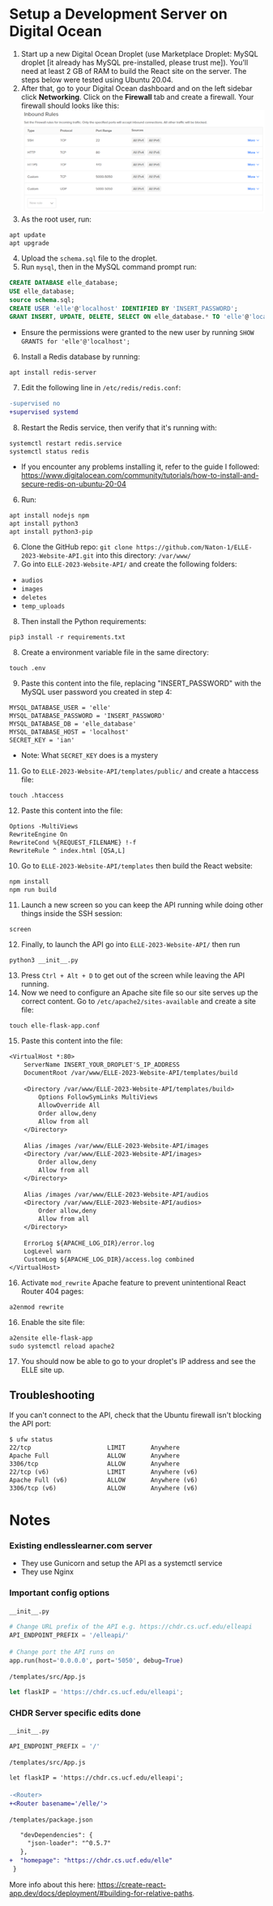 # Setup a Development Server on Digital Ocean
1. Start up a new Digital Ocean Droplet (use Marketplace Droplet: MySQL droplet [it already has MySQL pre-installed, please trust me]). You'll need at least 2 GB of RAM to build the React site on the server. The steps below were tested using Ubuntu 20.04.
2. After that, go to your Digital Ocean dashboard and on the left sidebar click **Networking**. Click on the **Firewall** tab and create a firewall. Your firewall should looks like this: ![](readme_images/Droplet_Firewall.png)
3. As the root user, run:
```
apt update
apt upgrade
```
4. Upload the `schema.sql` file to the droplet.
5. Run `mysql`, then in the MySQL command prompt run:
```sql
CREATE DATABASE elle_database;
USE elle_database;
source schema.sql;
CREATE USER 'elle'@'localhost' IDENTIFIED BY 'INSERT_PASSWORD';
GRANT INSERT, UPDATE, DELETE, SELECT ON elle_database.* TO 'elle'@'localhost';
```
  * Ensure the permissions were granted to the new user by running `SHOW GRANTS for 'elle'@'localhost';`
6. Install a Redis database by running:
```
apt install redis-server
```
7. Edit the following line in `/etc/redis/redis.conf`:
```diff
-supervised no
+supervised systemd
```
8. Restart the Redis service, then verify that it's running with:
```
systemctl restart redis.service
systemctl status redis
```
  * If you encounter any problems installing it, refer to the guide I followed: https://www.digitalocean.com/community/tutorials/how-to-install-and-secure-redis-on-ubuntu-20-04
6. Run:
```
apt install nodejs npm
apt install python3
apt install python3-pip
```
6. Clone the GitHub repo: `git clone https://github.com/Naton-1/ELLE-2023-Website-API.git` into this directory: `/var/www/`
7. Go into `ELLE-2023-Website-API/` and create the following folders:
* `audios`
* `images`
* `deletes`
* `temp_uploads`
8. Then install the Python requirements:
```
pip3 install -r requirements.txt
```
8. Create a environment variable file in the same directory:
```
touch .env
```
9. Paste this content into the file, replacing "INSERT_PASSWORD" with the MySQL user password you created in step 4:
```
MYSQL_DATABASE_USER = 'elle'
MYSQL_DATABASE_PASSWORD = 'INSERT_PASSWORD'
MYSQL_DATABASE_DB = 'elle_database'
MYSQL_DATABASE_HOST = 'localhost'
SECRET_KEY = 'ian'
```
  * Note: What `SECRET_KEY` does is a mystery
11. Go to `ELLE-2023-Website-API/templates/public/` and create a htaccess file:
```
touch .htaccess
```
12. Paste this content into the file:
```
Options -MultiViews
RewriteEngine On
RewriteCond %{REQUEST_FILENAME} !-f
RewriteRule ^ index.html [QSA,L]
```
10. Go to `ELLE-2023-Website-API/templates` then build the React website:
```
npm install
npm run build
```
11. Launch a new screen so you can keep the API running while doing other things inside the SSH session:
```
screen
```
12. Finally, to launch the API go into `ELLE-2023-Website-API/` then run
```
python3 __init__.py
```
13. Press `Ctrl + Alt + D` to get out of the screen while leaving the API running.
14. Now we need to configure an Apache site file so our site serves up the correct content. Go to `/etc/apache2/sites-available` and create a site file:
```
touch elle-flask-app.conf
```
15. Paste this content into the file:
```
<VirtualHost *:80>
    ServerName INSERT_YOUR_DROPLET'S_IP_ADDRESS
    DocumentRoot /var/www/ELLE-2023-Website-API/templates/build

    <Directory /var/www/ELLE-2023-Website-API/templates/build>
        Options FollowSymLinks MultiViews
        AllowOverride All
        Order allow,deny
        Allow from all
    </Directory>
    
    Alias /images /var/www/ELLE-2023-Website-API/images
    <Directory /var/www/ELLE-2023-Website-API/images>
        Order allow,deny
        Allow from all
    </Directory>
    
    Alias /images /var/www/ELLE-2023-Website-API/audios
    <Directory /var/www/ELLE-2023-Website-API/audios>
        Order allow,deny
        Allow from all
    </Directory>

    ErrorLog ${APACHE_LOG_DIR}/error.log
    LogLevel warn
    CustomLog ${APACHE_LOG_DIR}/access.log combined
</VirtualHost>
```
16. Activate `mod_rewrite` Apache feature to prevent unintentional React Router 404 pages:
```
a2enmod rewrite
```
16. Enable the site file:
```
a2ensite elle-flask-app
sudo systemctl reload apache2
```
17. You should now be able to go to your droplet's IP address and see the ELLE site up.

## Troubleshooting
If you can't connect to the API, check that the Ubuntu firewall isn't blocking the API port:
```
$ ufw status
22/tcp                     LIMIT       Anywhere
Apache Full                ALLOW       Anywhere
3306/tcp                   ALLOW       Anywhere
22/tcp (v6)                LIMIT       Anywhere (v6)
Apache Full (v6)           ALLOW       Anywhere (v6)
3306/tcp (v6)              ALLOW       Anywhere (v6)
```

# Notes
### Existing endlesslearner.com server
* They use Gunicorn and setup the API as a systemctl service
* They use Nginx

### Important config options
`__init__.py`
```python
# Change URL prefix of the API e.g. https://chdr.cs.ucf.edu/elleapi
API_ENDPOINT_PREFIX = '/elleapi/'

# Change port the API runs on
app.run(host='0.0.0.0', port='5050', debug=True)
```

`/templates/src/App.js`
```js
let flaskIP = 'https://chdr.cs.ucf.edu/elleapi';
```

### CHDR Server specific edits done
`__init__.py`
```python
API_ENDPOINT_PREFIX = '/'
```

`/templates/src/App.js`
```diff
let flaskIP = 'https://chdr.cs.ucf.edu/elleapi';

-<Router>  
+<Router basename='/elle/'>  
```

`/templates/package.json`
```diff
   "devDependencies": {
     "json-loader": "^0.5.7"
   },
+  "homepage": "https://chdr.cs.ucf.edu/elle"
 }
```
More info about this here: https://create-react-app.dev/docs/deployment/#building-for-relative-paths.